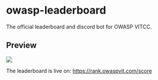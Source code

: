 # owasp-leaderboard
The official leaderboard and discord bot for OWASP VITCC.

## Preview
<img src="https://i.imgur.com/9WBZyd0.png">

The leaderboard is live on: <a href="https://rank.owaspvit.com/score">https://rank.owaspvit.com/score</a>
